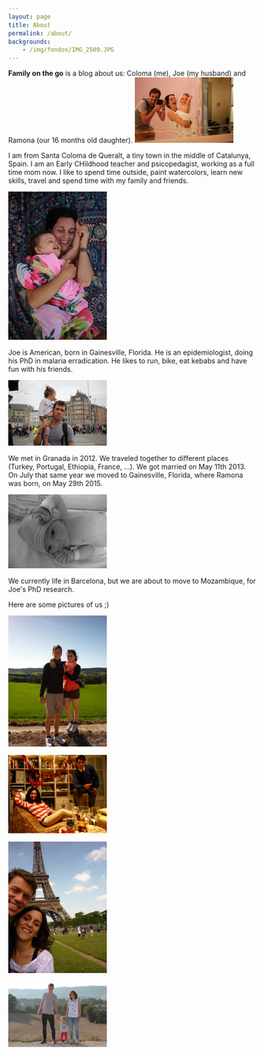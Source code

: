 ```yaml
---
layout: page
title: About
permalink: /about/
backgrounds:
    - /img/fondos/IMG_2509.JPG
---
```


**Family on the go** is a blog about us: Coloma (me), Joe (my husband) and Ramona (our 16 months old daughter).
<a href="/img/ourstory/IMG_4933.JPG"> <img border="0" alt="Caption goes here" src = "/img/ourstory/IMG_4933.JPG" width = "200"></a>


I am from Santa Coloma de Queralt, a tiny town in the middle of Catalunya, Spain. I am an Early CHildhood teacher and psicopedagist, working as a full time mom now. I like to spend time outside, paint watercolors, learn new skills, travel and spend time with my family and friends.

<a href="/img/ourstory/IMG_5457.JPG"> <img border="0" alt="Caption goes here" src = "/img/ourstory/IMG_5457.JPG" width = "200"></a>

Joe is American, born in Gainesville, Florida. He is an epidemiologist, doing his PhD in malaria erradication. He likes to run, bike, eat kebabs and have fun with his friends.

<a href="/img/ourstory/IMG_5994.JPG"> <img border="0" alt="Caption goes here" src = "/img/ourstory/IMG_5994.JPG" width = "200"></a>

We met in Granada in 2012. We traveled together to different places (Turkey, Portugal, Ethiopia, France, ...). We got married on May 11th 2013. On July that same year we moved to Gainesville, Florida, where Ramona was born, on May 29th 2015.

<a href="/img/ourstory/DSCF7021.JPG"> <img border="0" alt="Caption goes here" src = "/img/ourstory/DSCF7021.JPG" width = "200"></a>

We currently life in Barcelona, but we are about to move to Mozambique, for Joe's PhD research.

Here are some pictures of us ;)

<a href="/img/ourstory/551559_638377764128_894910500_n.jpg"> <img border="0" alt="Caption goes here" src = "/img/ourstory/551559_638377764128_894910500_n.jpg" width = "200"></a>

<a href="/img/ourstory/7Special.JPG"> <img border="0" alt="Caption goes here" src = "/img/ourstory/7Special.JPG" width = "200"></a>

<a href="/img/ourstory/1000194_10151807779086004_2010701594_n.jpg"> <img border="0" alt="Caption goes here" src = "/img/ourstory/1000194_10151807779086004_2010701594_n.jpg" width = "200"></a>

<a href="/img/ourstory/IMG_6263.JPG"> <img border="0" alt="Caption goes here" src = "/img/ourstory/IMG_6263.JPG" width = "200"></a>
